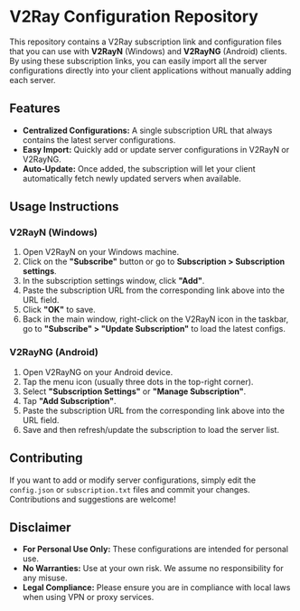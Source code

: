 # V2Ray Configuration Repository

This repository contains a V2Ray subscription link and configuration files that you can use with **V2RayN** (Windows) and **V2RayNG** (Android) clients. By using these subscription links, you can easily import all the server configurations directly into your client applications without manually adding each server.

## Features

- **Centralized Configurations:** A single subscription URL that always contains the latest server configurations.
- **Easy Import:** Quickly add or update server configurations in V2RayN or V2RayNG.
- **Auto-Update:** Once added, the subscription will let your client automatically fetch newly updated servers when available.

## Usage Instructions

### V2RayN (Windows)

1. Open V2RayN on your Windows machine.
2. Click on the **"Subscribe"** button or go to **Subscription > Subscription settings**.
3. In the subscription settings window, click **"Add"**.
4. Paste the subscription URL from the corresponding link above into the URL field.
5. Click **"OK"** to save.
6. Back in the main window, right-click on the V2RayN icon in the taskbar, go to **"Subscribe" > "Update Subscription"** to load the latest configs.

### V2RayNG (Android)

1. Open V2RayNG on your Android device.
2. Tap the menu icon (usually three dots in the top-right corner).
3. Select **"Subscription Settings"** or **"Manage Subscription"**.
4. Tap **"Add Subscription"**.
5. Paste the subscription URL from the corresponding link above into the URL field.
6. Save and then refresh/update the subscription to load the server list.

## Contributing

If you want to add or modify server configurations, simply edit the `config.json` or `subscription.txt` files and commit your changes. Contributions and suggestions are welcome!

## Disclaimer

- **For Personal Use Only:** These configurations are intended for personal use.  
- **No Warranties:** Use at your own risk. We assume no responsibility for any misuse.  
- **Legal Compliance:** Please ensure you are in compliance with local laws when using VPN or proxy services.
